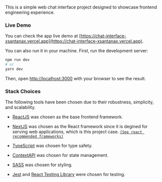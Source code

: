 This is a simple web chat interface project designed to showcase frontend engineering experience.

### Live Demo

You can check the app live demo at [https://chat-interface-xsantanax.vercel.app](https://chat-interface-xsantanax.vercel.app).

You can also run it in your machine. First, run the development server:

```bash
npm run dev
# or
yarn dev
```

Then, open [http://localhost:3000](http://localhost:3000) with your browser to see the result.

### Stack Choices

The following tools have been chosen due to their robustness, simplicity, and scalability.

- [ReactJS](https://reactjs.org/docs/getting-started.html) was chosen as the base frontend framework.

- [NextJS](https://nextjs.org/docs) was chosen as the React framework since it is degined for serving web applications, which is this project case.
  [`(See react recommended frameworks)`](https://react.dev/learn/start-a-new-react-project)

- [TypeScript](https://www.typescriptlang.org/) was chosen for type safety.

- [ContextAPI](https://react.dev/reference/react/createContext) was chosen for state management.

- [SASS](https://sass-lang.com) was chosen for styling.

- [Jest](https://jestjs.io/) and [React Testing Library](https://testing-library.com/docs/react-testing-library/intro/) were chosen for testing.
